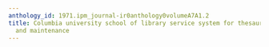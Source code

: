 ```yaml
---
anthology_id: 1971.ipm_journal-ir0anthology0volumeA7A1.2
title: Columbia university school of library service system for thesaurus development
  and maintenance
---
```

